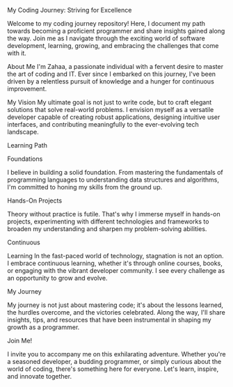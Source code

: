 My Coding Journey: Striving for Excellence

Welcome to my coding journey repository! Here, I document my path towards becoming a proficient programmer and share insights gained along the way. Join me as I navigate through the exciting world of software development, learning, growing, and embracing the challenges that come with it.

About Me I'm Zahaa, a passionate individual with a fervent desire to master the art of coding and IT. Ever since I embarked on this journey, I've been driven by a relentless pursuit of knowledge and a hunger for continuous improvement.

My Vision My ultimate goal is not just to write code, but to craft elegant solutions that solve real-world problems. I envision myself as a versatile developer capable of creating robust applications, designing intuitive user interfaces, and contributing meaningfully to the ever-evolving tech landscape.

Learning Path

Foundations

I believe in building a solid foundation. From mastering the fundamentals of programming languages to understanding data structures and algorithms, I'm committed to honing my skills from the ground up.

Hands-On Projects

Theory without practice is futile. That's why I immerse myself in hands-on projects, experimenting with different technologies and frameworks to broaden my understanding and sharpen my problem-solving abilities.

Continuous 

Learning In the fast-paced world of technology, stagnation is not an option. I embrace continuous learning, whether it's through online courses, books, or engaging with the vibrant developer community. I see every challenge as an opportunity to grow and evolve.

My Journey 

My journey is not just about mastering code; it's about the lessons learned, the hurdles overcome, and the victories celebrated. Along the way, I'll share insights, tips, and resources that have been instrumental in shaping my growth as a programmer.

Join Me! 

I invite you to accompany me on this exhilarating adventure. Whether you're a seasoned developer, a budding programmer, or simply curious about the world of coding, there's something here for everyone. Let's learn, inspire, and innovate together.
